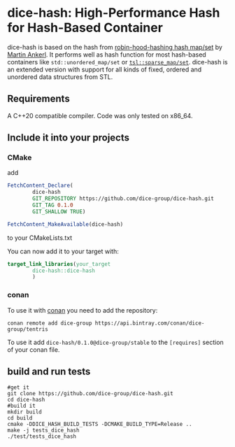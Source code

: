 # dice-hash: High-Performance Hash for Hash-Based Container

dice-hash is based on the hash from [robin-hood-hashing hash map/set](https://github.com/martinus/robin-hood-hashing) by [Martin Ankerl](https://martin.ankerl.com/). It performs well as hash function for most hash-based containers like `std::unordered_map/set` or [`tsl::sparse_map/set`](https://github.com/Tessil/sparse-map). 
dice-hash is an extended version with support for all kinds of fixed, ordered and unordered data structures from STL. 

## Requirements

A C++20 compatible compiler. Code was only tested on x86_64.

## Include it into your projects 

### CMake

add 
```cmake
FetchContent_Declare(
        dice-hash
        GIT_REPOSITORY https://github.com/dice-group/dice-hash.git
        GIT_TAG 0.1.0
        GIT_SHALLOW TRUE)

FetchContent_MakeAvailable(dice-hash)
```

to your CMakeLists.txt

You can now add it to your target with:
```cmake
target_link_libraries(your_target
        dice-hash::dice-hash
        )
```

### conan
To use it with [conan](https://conan.io/) you need to add the repository:
```shell
conan remote add dice-group https://api.bintray.com/conan/dice-group/tentris
```

To use it add `dice-hash/0.1.0@dice-group/stable` to the `[requires]` section of your conan file.

## build and run tests

```shell
#get it 
git clone https://github.com/dice-group/dice-hash.git
cd dice-hash
#build it
mkdir build
cd build
cmake -DDICE_HASH_BUILD_TESTS -DCMAKE_BUILD_TYPE=Release ..
make -j tests_dice_hash
./test/tests_dice_hash
```